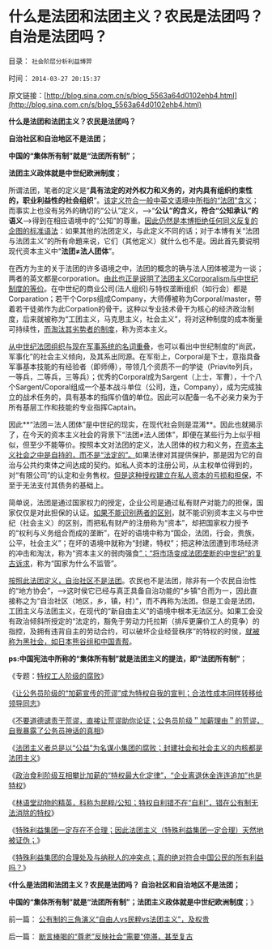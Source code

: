 # 什么是法团和法团主义？农民是法团吗？自治是法团吗？

目录： `社会阶层分析利益博羿` 

时间： `2014-03-27 20:15:37` 

原文链接：[http://blog.sina.com.cn/s/blog_5563a64d0102ehb4.html](http://blog.sina.com.cn/s/blog_5563a64d0102ehb4.html)

**什么是法团和法团主义？农民是法团吗？**

**自治社区和自治地区不是法团；**

**中国的“集体所有制”就是“法团所有制”；**

**法团主义政体就是中世纪欧洲制度**；

所谓法团，笔者的定义是“**具有法定的对外权力和义务的，对内具有组织约束性的，职业利益性的社会组织**”。[该定义符合一般中英文语境中所指的“法团”含义](../../../2014/1/25/什么是法团主义？公务员“加薪”中法团主义的自利.md)；而事实上也没有另外的确切的“公认”定义，——>“**公认”的含义，符合“公知承认”的语义**——>得到在相应语境中的“公知”的尊重。[因此仍然是本博拒绝任何同义反复的企图的标准语法](../../../2011/3/3/语文也可成科学；沟通的科学.md)：如果其他的法团定义，与此定义不同的话；对于本博有关“法团与法团主义”的所有命題来说，它们（其他定义）就什么也不是。因此首先要说明现代资本主义中“**法团≠法人团体**”。

在西方为主的关于法团的许多语境之中，法团的概念的确与法人团体被混为一谈；两者的英文都是corporation。[由此也正是说明了法团主义Corporalism与中世纪制度的等价](../../../2014/3/2/林语堂动物的精英称为民粹公知；公务员起哄加薪的法团主义.md)。在中世纪的商业公司(法人组织)与特权垄断组织（如行会）都是Corparation；若干个Corps组成Company，大师傅被称为Corporal/master，带着若干徒弟作为此Corpation的骨干。这种以专业技术骨干为核心的经济政治制度，后来就被称为“工团主义，马克思主义，社会主义”，将对这种制度的成本衡量可持续性，[而淘汰其劣势者的制度](../../../2013/5/4/不是市场淘汰竞争弱者，就是行政淘汰生存弱者.md)，称为资本主义。

[从中世纪法团组织与现在军事系统的名词重叠](../../../2014/3/22/特殊利益集团的合理处及与纳税人的冲突点.md)，也可以看出中世纪制度的“尚武，军事化”的社会主义倾向，及其系出同源。在军衔上，Corporal是下士，意指具备军事基本技能的有经验者（即师傅），带领几个资质不一的学徒（Priavite列兵，一等兵，二等兵，三等兵）；优秀的Corporal成为Sargent（上士，军曹），十个八个Sargent/Coporal组成一个基本战斗单位（公司，连，Company），成为完成独立的战术任务的，具有基本的指挥价值的单位。因此可以配备一名不必亲力亲为于所有基层工作和技能的专业指挥Captain。

因此**“法团＝法人团体”是中世纪的现实，在现代社会则是混淆**。因此也就揭示了，在今天的资本主义社会的背景下“法团≠法人团体”，即便在某些行为上似乎相似，但至少不能等价。按照本文对法团的定义，法人团体的权力和义务，[在资本主义社会之中是自持的，而不是“法定的”。](../../../2013/12/15/所谓的“监管，市场规范”就是中世纪化.md)如果法律对其提供保护，那是因为它的自治与公共约束体之间达成的契约。如私人资本的注册公司，从主权单位得到的，对“有限公司”的认定和业务售权。[但是这种授权建立在私人资本的亏损和担保](../../../2009/2/21/进化论：死亡是为了生存，经济中的淘汰和破产.md)，不至于无法支付其债务的基础上。

简单说，法团是通过国家权力的授定，企业公司是通过私有财产对能力的担保，国家仅仅是对此担保的认证。[如果不能识别两者的区别](../../../2014/1/2/《资本论》逻辑依据的“资本定义”，在客观社会中不存在.md)，就不能识别资本主义与中世纪（社会主义）的区别，而把私有财产的注册称为“资本”，却把国家权力授予的“权利与义务组合而成的垄断”，在好的语境中称为“国企，法团，行会，贵族，公平，社会主义”；在坏的语境中就称为“封建，特权”；把这种法团遭到市场经济的冲击和淘汰，称为“资本主义的弱肉强食[”；“将市场变成法团垄断的中世纪”的复古诉求](../../../2014/3/16/特殊利益集团的腐败，让贪官显得太无害.md)，称为“国家为什么不监管”。

[按照此法团定义，自治社区不是法团](../../../2011/11/26/资本主义萌芽与商业化无直接关系.md)。农民也不是法团，除非有一个农民自治性的“地方协会”，——>这时侯它已经与真正具备自治功能的“乡镇”合而为一，因此直接称之为“自治社区（地区，乡，镇，村）”，而不再称为法团。但是工会是法团，工团主义与法团主义，在现代的“新自由主义”的语境中根本无法区分。如果工会没有政治倾斜所授定的“法定的，豁免于劳动力托拉斯（排斥更廉价工人的竞争）的指控，及拥有违背自主的劳动合约，可以破坏企业经营秩序”的特权的时侯，[就被称为黑社会，如日本熊谷组和中国青帮](../../../2011/7/5/工业时代残存的小农意识与黑社会很难区分.md)。

**ps:中国宪法中所称的“集体所有制”就是法团主义的提法，即“法团所有制”**；

《专题：[特权工人阶级的腐败](../../../2010/10/2/特权工人阶级的腐败.md)》

《[让公务员阶级的“加薪宣传的荒谬”成为特权自我的宣判；合法性成本同样转移给领导同志](../../../2014/1/23/让公务员阶级的“加薪宣传的荒谬”成为自我的宣判；.md)》

《[不要道德谴责于荒谬，直接让荒谬助你论证；公务员阶级＂加薪理由＂的荒谬，自我暴露了公务员神话的真相](../../../2014/1/24/不要道德谴责于荒谬，让对方的荒谬助你论证.md)》

《[法团主义者总是以“公益”为名谋小集团的腐败；封建社会和社会主义的内核都是法团主义](../../../2014/1/25/什么是法团主义？公务员“加薪”中法团主义的自利.md)》

《[政治食利阶级互相攀比加薪的“特权最大化定律”，“企业离退休金连连追加”也是特权](../../../2014/1/26/政府食客社群，攀比加薪的“特权最大化定律”.md)》

《[林语堂动物的精英，科称为民粹/公知；特权自利错不在“自利”，错在公有制无法消除的特权](../../../2014/3/2/林语堂动物的精英称为民粹公知；公务员起哄加薪的法团主义.md)》

《[特殊利益集团一定存在不合理；因此法团主义（特殊利益集团一定合理）天然地被证伪；](../../../2014/3/16/特殊利益集团的腐败，让贪官显得太无害.md)》

《[特殊利益集团的合理处及与纳税人的冲突点；真的绝对符合中国公民的所有利益吗？](../../../2014/3/22/特殊利益集团的合理处及与纳税人的冲突点.md)》

《**什么是法团和法团主义？农民是法团吗？ 自治社区和自治地区不是法团；**

**中国的“集体所有制”就是“法团所有制”；法团主义政体就是中世纪欧洲制度**；》

前一篇： [公有制的三角演义“自由人vs民粹vs法团主义”，及权贵](../../../2014/4/1/公有制的三角演义“自由人vs民粹vs法团主义”，及权贵.md)

后一篇： [断言棒喝的“尊老”反映社会“需要”停滞，甚至复古](../../../2014/3/24/断言棒喝的“尊老”反映社会“需要”停滞，甚至复古.md)

